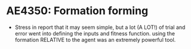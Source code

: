 # AE4350: Formation forming
- Stress in report that it may seem simple, but a lot (A LOT!) of trial and error went into defining the inputs and fitness function.
  using the formation RELATIVE to the agent was an extremely powerful tool.